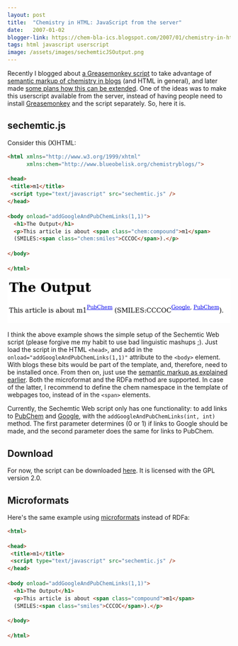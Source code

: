 ```yaml
---
layout: post
title:  "Chemistry in HTML: JavaScript from the server"
date:   2007-01-02
blogger-link: https://chem-bla-ics.blogspot.com/2007/01/chemistry-in-html-javascript-from.html
tags: html javascript userscript
image: /assets/images/sechemticJSOutput.png
---
```


Recently I blogged about [a Greasemonkey script](http://chem-bla-ics.blogspot.com/2006/12/smiles-cas-and-inchi-in-blogs.html)
to take advantage of [semantic markup of chemistry in blogs](http://chem-bla-ics.blogspot.com/2006/12/including-smiles-cml-and-inchi-in.html)
(and HTML in general), and later made [some plans how this can be
extended](http://chem-bla-ics.blogspot.com/2006/12/chemistry-in-html-greasemonkey-again.html).
One of the ideas was to make this userscript available from the server, instead
of having people need to install [Greasemonkey](http://greasemonkey.mozdev.org/)
and the script separately. So, here it is.

## sechemtic.js

Consider this (X)HTML:

```html
<html xmlns="http://www.w3.org/1999/xhtml"
      xmlns:chem="http://www.blueobelisk.org/chemistryblogs/">

<head>
 <title>m1</title>
 <script type="text/javascript" src="sechemtic.js" />
</head>

<body onload="addGoogleAndPubChemLinks(1,1)">
  <h1>The Output</h1>
  <p>This article is about <span class="chem:compound">m1</span> 
  (SMILES:<span class="chem:smiles">CCCOC</span>).</p>

</body>

</html>
```

![](/assets/images/sechemticJSOutput.png)

I think the above example shows the simple setup of the Sechemtic Web script (please
forgive me my habit to use bad linguistic mashups ;). Just load the script in the
HTML `<head>`, and add in the `onload="addGoogleAndPubChemLinks(1,1)"` attribute to
the `<body>` element. With blogs these bits would be part of the template, and,
therefore, need to be installed once. From then on, just use the [semantic markup as
explained earlier](http://chem-bla-ics.blogspot.com/2006/12/including-smiles-cml-and-inchi-in.html).
Both the microformat and the RDFa method are supported. In
case of the latter, I recommend to define the chem namespace in the template of
webpages too, instead of in the `<span>` elements.

Currently, the Sechemtic Web script only has one functionality: to add links to
[PubChem](http://pubchem.ncbi.nlm.nih.gov/) and [Google](http://www.google.com/),
with the `addGoogleAndPubChemLinks(int, int)` method. The
first parameter determines (0 or 1) if links to Google should be made, and the
second parameter does the same for links to PubChem.

## Download

For now, the script can be downloaded [here](http://wiki.cubic.uni-koeln.de/cb/sechemtic.js).
It is licensed with the GPL version 2.0.

## Microformats

Here's the same example using [microformats](http://microformats.org/)
instead of RDFa:

```html
<html>

<head>
 <title>m1</title>
 <script type="text/javascript" src="sechemtic.js" />
</head>

<body onload="addGoogleAndPubChemLinks(1,1)">
  <h1>The Output</h1>
  <p>This article is about <span class="compound">m1</span> 
  (SMILES:<span class="smiles">CCCOC</span>).</p>

</body>

</html>
```
